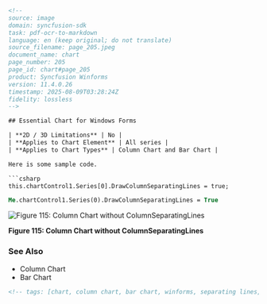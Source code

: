 ```html
<!-- 
source: image
domain: syncfusion-sdk
task: pdf-ocr-to-markdown
language: en (keep original; do not translate)
source_filename: page_205.jpeg
document_name: chart
page_number: 205
page_id: chart#page_205
product: Syncfusion Winforms
version: 11.4.0.26
timestamp: 2025-08-09T03:28:24Z
fidelity: lossless
-->

## Essential Chart for Windows Forms

| **2D / 3D Limitations** | No |
| **Applies to Chart Element** | All series |
| **Applies to Chart Types** | Column Chart and Bar Chart |

Here is some sample code.

```csharp
this.chartControl1.Series[0].DrawColumnSeparatingLines = true;
```

```vb
Me.chartControl1.Series(0).DrawColumnSeparatingLines = True
```

![Figure 115: Column Chart without ColumnSeparatingLines](https://i.imgur.com/WuoKJtr.png)

**Figure 115: Column Chart without ColumnSeparatingLines**

### See Also

- Column Chart
- Bar Chart

```html
<!-- tags: [chart, column chart, bar chart, winforms, separating lines, series, drawcolumnseparatinglines, sample code] keywords: [chart control, column chart, bar chart, separating lines, series, syncfusion winforms, essential chart] -->
``` 
```